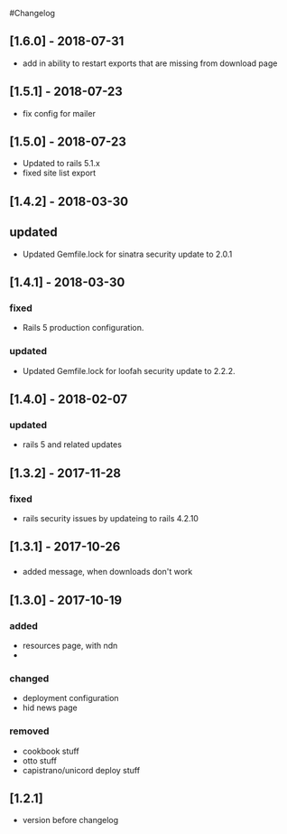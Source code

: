 #Changelog

## [1.6.0] - 2018-07-31
- add in ability to restart exports that are missing from download page

## [1.5.1] - 2018-07-23
- fix config for mailer

## [1.5.0] - 2018-07-23
- Updated to rails 5.1.x
- fixed site list export

## [1.4.2] - 2018-03-30
## updated
- Updated Gemfile.lock for sinatra security update to 2.0.1

## [1.4.1] - 2018-03-30
### fixed
- Rails 5 production configuration.

### updated
- Updated Gemfile.lock for loofah security update to 2.2.2.

## [1.4.0] - 2018-02-07
### updated
- rails 5 and related updates

## [1.3.2] - 2017-11-28
### fixed 
- rails security issues by updateing to rails 4.2.10

## [1.3.1] - 2017-10-26
###
- added message, when downloads don't work

## [1.3.0] - 2017-10-19
### added
- resources page, with ndn
- 

### changed
- deployment configuration
- hid news page

### removed 
- cookbook stuff
- otto stuff
- capistrano/unicord deploy stuff

## [1.2.1]
- version before changelog
